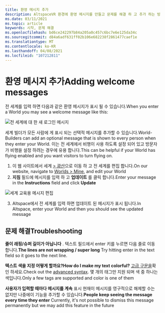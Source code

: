 ```yaml
---
title: 환영 메시지 추가
description: AltspaceVR 환경에 환영 메시지를 만들고 문제를 해결 하 고 추가 하는 방법에 대해 알아봅니다.
ms.date: 03/11/2021
ms.topic: article
keywords: 시작, 문제 해결
ms.openlocfilehash: bd6ce242297b84a205a0c457c6bc7e6e125da34c
ms.sourcegitcommit: d84a6adf631ff02b106e682238f2861477caef1e
ms.translationtype: MT
ms.contentlocale: ko-KR
ms.lasthandoff: 04/08/2021
ms.locfileid: "107212811"
---
```

# <a name="adding-welcome-messages"></a><span data-ttu-id="03494-104">환영 메시지 추가</span><span class="sxs-lookup"><span data-stu-id="03494-104">Adding welcome messages</span></span>

<span data-ttu-id="03494-105">전 세계를 입력 하면 다음과 같은 환영 메시지가 표시 될 수 있습니다.</span><span class="sxs-lookup"><span data-stu-id="03494-105">When you enter a World you may see a welcome message like this:</span></span>

![전 세계에 대 한 새 로그인 메시지](images/welcome-img-01.png)

<span data-ttu-id="03494-107">세계 빌더가 모든 사람에 게 표시 되는 선택적 메시지를 추가할 수 있습니다.</span><span class="sxs-lookup"><span data-stu-id="03494-107">World-Builders can add an optional message that is shown to every person when they enter your World.</span></span> <span data-ttu-id="03494-108">이는 전 세계에서 비행이 사용 하도록 설정 되어 있고 방문자가 비행을 설정 하려는 경우에 유용 합니다.</span><span class="sxs-lookup"><span data-stu-id="03494-108">This can be helpful if your World has flying enabled and you want visitors to turn flying on.</span></span> 

1. <span data-ttu-id="03494-109">이 웹 사이트에서 세계 [> 광산](https://account.altvr.com/users/sign_in)으로 이동 하 고 전 세계를 편집 합니다.</span><span class="sxs-lookup"><span data-stu-id="03494-109">On our website, navigate to [Worlds > Mine](https://account.altvr.com/users/sign_in), and edit your World</span></span>
2. <span data-ttu-id="03494-110">**지침** 필드에 메시지를 입력 하 고 **업데이트** 를 클릭 합니다.</span><span class="sxs-lookup"><span data-stu-id="03494-110">Enter your message in the **Instructions** field and click **Update**</span></span>

![세계 교육용 메시지 편집](images/welcome-img-02.png)

3. <span data-ttu-id="03494-112">Altspace에서 전 세계를 입력 하면 업데이트 된 메시지가 표시 됩니다.</span><span class="sxs-lookup"><span data-stu-id="03494-112">In Altspace, enter your World and then you should see the updated message</span></span>

## <a name="troubleshooting"></a><span data-ttu-id="03494-113">문제 해결</span><span class="sxs-lookup"><span data-stu-id="03494-113">Troubleshooting</span></span>

<span data-ttu-id="03494-114">**줄이 래핑/슈퍼 길이가 아닙니다** . 텍스트 필드에서 enter 키를 누르면 다음 줄로 이동 합니다.</span><span class="sxs-lookup"><span data-stu-id="03494-114">**The lines are not wrapping / super long** Try hitting enter in the text field so it goes to the next line.</span></span>

<span data-ttu-id="03494-115">**텍스트 색을 지정 어떻게 할까요?**</span><span class="sxs-lookup"><span data-stu-id="03494-115">**How do I make my text colorful?**</span></span>
<span data-ttu-id="03494-116">[고급 구문을](http://digitalnativestudios.com/textmeshpro/docs/rich-text/#color)확인 하세요.</span><span class="sxs-lookup"><span data-stu-id="03494-116">Check out the [advanced syntax](http://digitalnativestudios.com/textmeshpro/docs/rich-text/#color).</span></span> <span data-ttu-id="03494-117">몇 개의 태그만 지원 되며 색 중 하나는 색입니다.</span><span class="sxs-lookup"><span data-stu-id="03494-117">Only a few tags are supported and color is one of them</span></span>

<span data-ttu-id="03494-118">**사용자가 입력할 때마다 메시지를 계속** 표시 현재이 메시지를 영구적으로 해제할 수는 없지만 나중에이 기능을 추가할 수 있습니다.</span><span class="sxs-lookup"><span data-stu-id="03494-118">**People keep seeing the message every time they enter** Currently, it's not possible to dismiss this message permanently but we may add this feature in the future</span></span>